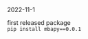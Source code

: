 <!--
 * @Date: 2024-06-02 12:22:16
 * @LastEditors: BHM-Bob 2262029386@qq.com
 * @LastEditTime: 2024-06-02 12:22:36
 * @Description: 
-->
2022-11-1


first released package  
`pip install mbapy==0.0.1`